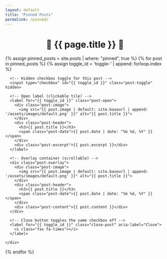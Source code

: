 ```yaml
---
layout: default
title: "Pinned Posts"
permalink: /pinned/
---
```


<h1 style="text-align:center;">📌 {{ page.title }} 📌</h1>

<div class="post-grid">
  {% assign pinned_posts = site.posts | where: "pinned", true %}
  {% for post in pinned_posts %}
    {% assign toggle_id = 'toggle-' | append: forloop.index %}
    <div class="post-card">

      <!-- Hidden checkbox toggle for this post -->
      <input type="checkbox" id="{{ toggle_id }}" class="post-toggle" hidden>

      <!-- Open label (clickable tile) -->
      <label for="{{ toggle_id }}" class="post-open">
        <div class="post-image">
          <img src="{{ post.image | default: site.baseurl | append: '/assets/images/default.png' }}" alt="{{ post.title }}">
        </div>
        <div class="post-header">
          <h3>{{ post.title }}</h3>
          <span class="post-date">{{ post.date | date: "%b %d, %Y" }}</span>
        </div>
        <div class="post-excerpt">{{ post.excerpt }}</div>
      </label>

      <!-- Overlay container (scrollable) -->
      <div class="post-overlay">
        <div class="post-image">
          <img src="{{ post.image | default: site.baseurl | append: '/assets/images/default.png' }}" alt="{{ post.title }}">
        </div>
        <div class="post-header">
          <h3>{{ post.title }}</h3>
          <span class="post-date">{{ post.date | date: "%b %d, %Y" }}</span>
        </div>
        <div class="post-content">{{ post.content }}</div>
      </div>

      <!-- Close button toggles the same checkbox off -->
      <label for="{{ toggle_id }}" class="close-post" aria-label="Close">
        <i class="fas fa-times"></i>
      </label>

    </div>

{% endfor %}

</div>
